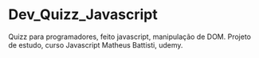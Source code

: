 # Dev_Quizz_Javascript
Quizz para programadores, feito javascript, manipulação de DOM. Projeto de estudo, curso Javascript Matheus Battisti, udemy.
